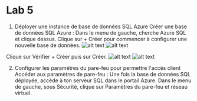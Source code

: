 # Lab 5
1. Déployer une instance de base de données SQL Azure
Créer une base de données SQL Azure :
Dans le menu de gauche, cherche Azure SQL et clique dessus.
Clique sur + Créer pour commencer à configurer une nouvelle base de données.
![alt text](<Capture d’écran 2024-10-02 à 15.59.44.png>)
![alt text](<Capture d’écran 2024-10-02 à 16.05.50.png>)

Clique sur Vérifier + Créer puis sur Créer.
![alt text](<Capture d’écran 2024-10-02 à 16.06.13.png>)
![alt text](<Capture d’écran 2024-10-02 à 16.18.41.png>)

2. Configurer les paramètres du pare-feu pour permettre l'accès client
Accéder aux paramètres de pare-feu :
Une fois la base de données SQL déployée, accède à ton serveur SQL dans le portail Azure.
Dans le menu de gauche, sous Sécurité, clique sur Paramètres du pare-feu et réseau virtuel.

